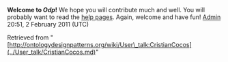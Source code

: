 __Welcome to _Odp_!__ We hope you will contribute much and well. 
You will probably want to read the [help pages](http://ontologydesignpatterns.org/wiki/Help:Contents "Help:Contents"). Again, welcome and have fun! [Admin](../User/ValentinaPresutti.md "User:ValentinaPresutti") 20:51, 2 February 2011 (UTC)





Retrieved from "[http://ontologydesignpatterns.org/wiki/User\_talk:CristianCocos](../User_talk/CristianCocos.md)"